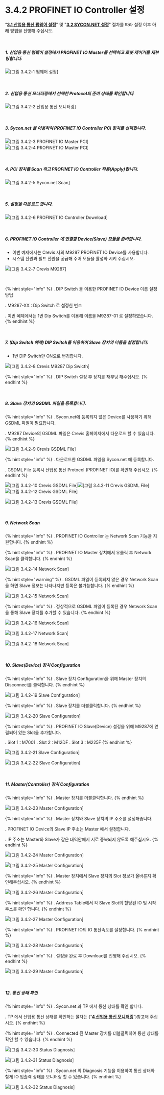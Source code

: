 ﻿# 3.4.2 PROFINET IO Controller 설정

“[**3.1 산업용 통신 펌웨어 설정**](../../3-settings-industrial-communication/3-1-Settings-firmware.md)" 및 "[**3.2 SYCON.NET 설정**](../../3-settings-industrial-communication/3-2-Settings-SYCON.md)" 절차를 따라 설정 이후 아래 방법을 진행해 주십시오.


<br>

##### 1. 산업용 통신 펌웨어 설정에서 PROFINET IO Master를 선택하고 로봇 제어기를 재부팅합니다.

![[그림 3.4.2-1 펌웨어 설정]](<../../_assets/3-Settings-Industrial-Communication/3.4-PROFINET-IO/2-Master_setting/image_1.png>) 

<br>

##### 2. 산업용 통신 모니터링에서 선택한 Protocol의 준비 상태를 확인합니다.

![[그림 3.4.2-2 산업용 통신 모니터링]](<../../_assets/3-Settings-Industrial-Communication/3.4-PROFINET-IO/2-Master_setting/image_2.png>) 

<br>

##### 3. Sycon.net 을 이용하여 PROFINET IO Controller PCI 장치를 선택합니다.

![[그림 3.4.2-3 PROFINET IO Master PCI]](<../../_assets/3-Settings-Industrial-Communication/3.4-PROFINET-IO/2-Master_setting/image_3.png>)
![[그림 3.4.2-4 PROFINET IO Master PCI]](<../../_assets/3-Settings-Industrial-Communication/3.4-PROFINET-IO/2-Master_setting/image_4.png>) 

<br>

##### 4. PCI 장치를 Scan 하고 PROFINET IO Controller 적용(Apply)합니다.

![[그림 3.4.2-5 Sycon.net Scan]](<../../_assets/3-Settings-Industrial-Communication/3.4-PROFINET-IO/2-Master_setting/image_5.png>) 

<br>

##### 5. 설정을 다운로드 합니다.

![[그림 3.4.2-6 PROFINET IO Controller Download]](<../../_assets/3-Settings-Industrial-Communication/3.4-PROFINET-IO/2-Master_setting/image_6.png>) 

<br>

##### 6. PROFINET IO Controller 에 연결할 Device(Slave) 모듈을 준비합니다.
   * 이번 예제에서는 Crevis 사의 M9287 PROFINET IO Device를 사용합니다.
   * 시스템 전원과 필드 전원을 공급해 주어 모듈을 활성화 시켜 주십시오.

![[그림 3.4.2-7 Crevis M9287]](<../../_assets/3-Settings-Industrial-Communication/3.4-PROFINET-IO/2-Master_setting/image_7.png>) 

<br>

{% hint style="info" %}
\.      DIP Switch 을 이용한 PROFINET IO Device 이름 설정 방법

\.      M9287-XX : Dip Switch 로 설정한 번호

\.      이번 예제에서는 1번 Dip Switch를 이용해 이름을 M9287-01 로 설정하였습니다.
{% endhint %}

<br>

##### 7. (Dip Switch 예제) DIP Switch를 이용하여 Slave 장치의 이름을 설정합니다.
   * 1번 DIP Switch만 ON으로 변경합니다.


![[그림 3.4.2-8 Crevis M9287 Dip Swicth]](<../../_assets/3-Settings-Industrial-Communication/3.4-PROFINET-IO/2-Master_setting/image_8.png>)

{% hint style="info" %}
\.      DIP Switch 설정 후 장치를 재부팅 해주십시오.
{% endhint %}

<br>

##### 8. Slave 장치의 GSDML 파일을 등록합니다.

{% hint style="info" %}
\.      Sycon.net에 등록되지 않은 Device를 사용하기 위해 GSDML 파일이 필요합니다.

\.      M9287 Device의 GSDML 파일은 Crevis 홈페이지에서 다운로드 할 수 있습니다.
{% endhint %}

![[그림 3.4.2-9 Crevis GSDML File]](<../../_assets/3-Settings-Industrial-Communication/3.4-PROFINET-IO/2-Master_setting/image_9.png>)

{% hint style="info" %}
\.      다운로드한 GSDML 파일을 Sycon.net 에 등록합니다.

\.      GSDML File 등록시 산업용 통신 Protocol (PROFINET IO)를 확인해 주십시오.
{% endhint %}

![[그림 3.4.2-10 Crevis GSDML File]](<../../_assets/3-Settings-Industrial-Communication/3.4-PROFINET-IO/2-Master_setting/image_10.png>)![[그림 3.4.2-11 Crevis GSDML File]](<../../_assets/3-Settings-Industrial-Communication/3.4-PROFINET-IO/2-Master_setting/image_11.png>)
![[그림 3.4.2-12 Crevis GSDML File]](<../../_assets/3-Settings-Industrial-Communication/3.4-PROFINET-IO/2-Master_setting/image_12.png>)

![[그림 3.4.2-13 Crevis GSDML File]](<../../_assets/3-Settings-Industrial-Communication/3.4-PROFINET-IO/2-Master_setting/image_13.png>)


<br>

##### 9. Network Scan

{% hint style="info" %}
\.      PROFINET IO Controller 는 Network Scan 기능을 지원합니다.
{% endhint %}

{% hint style="info" %}
\.      PROFINET IO Master 장치에서 우클릭 후 Network Scan을 클릭합니다.
{% endhint %}

![[그림 3.4.2-14 Network Scan]](<../../_assets/3-Settings-Industrial-Communication/3.4-PROFINET-IO/2-Master_setting/image_14.png>)

{% hint style="warning" %}
\.      GSDML 파일이 등록되지 않은 경우 Network Scan을 하면 Slave 정보는 나타나지만 등록은 불가능합니다.
{% endhint %}

![[그림 3.4.2-15 Network Scan]](<../../_assets/3-Settings-Industrial-Communication/3.4-PROFINET-IO/2-Master_setting/image_15.png>)

{% hint style="info" %}
\.      정상적으로 GSDML 파일이 등록된 경우 Network Scan을 통해 Slave 장치를 추가할 수 있습니다.
{% endhint %}

![[그림 3.4.2-16 Network Scan]](<../../_assets/3-Settings-Industrial-Communication/3.4-PROFINET-IO/2-Master_setting/image_16.png>)

![[그림 3.4.2-17 Network Scan]](<../../_assets/3-Settings-Industrial-Communication/3.4-PROFINET-IO/2-Master_setting/image_17.png>)

![[그림 3.4.2-18 Network Scan]](<../../_assets/3-Settings-Industrial-Communication/3.4-PROFINET-IO/2-Master_setting/image_18.png>)

<br>

##### 10. Slave(Device) 장치 Configuration

{% hint style="info" %}
\.      Slave 장치 Configuration을 위해 Master 장치의 Disconnect를 클릭합니다.
{% endhint %}

![[그림 3.4.2-19 Slave Configuration]](<../../_assets/3-Settings-Industrial-Communication/3.4-PROFINET-IO/2-Master_setting/image_19.png>)

{% hint style="info" %}
\.      Slave 장치를 더블클릭합니다.
{% endhint %}

![[그림 3.4.2-20 Slave Configuration]](<../../_assets/3-Settings-Industrial-Communication/3.4-PROFINET-IO/2-Master_setting/image_20.png>)

{% hint style="info" %}
\.      PROFINET IO Slave(Device) 설정을 위해 M9287에 연결되어 있는 Slot을 추가합니다.

\.      Slot 1 : M7001
\.      Slot 2 : M12DF
\.      Slot 3 : M225F
{% endhint %}

![[그림 3.4.2-21 Slave Configuration]](<../../_assets/3-Settings-Industrial-Communication/3.4-PROFINET-IO/2-Master_setting/image_21.png>)

![[그림 3.4.2-22 Slave Configuration]](<../../_assets/3-Settings-Industrial-Communication/3.4-PROFINET-IO/2-Master_setting/image_22.png>)

<br>

##### 11. Master(Controller) 장치 Configuration

{% hint style="info" %}
\.      Master 장치를 더블클릭합니다.
{% endhint %}

![[그림 3.4.2-23 Master Configuration]](<../../_assets/3-Settings-Industrial-Communication/3.4-PROFINET-IO/2-Master_setting/image_23.png>)

{% hint style="info" %}
\.      Master 장치와 Slave 장치의 IP 주소를 설정해줍니다.

\.      PROFINET IO Device의 Slave IP 주소는 Master 에서 설정합니다.

\.      IP 주소는 Master와 Slave가 같은 대역안에서 서로 중복되지 않도록 해주십시오.
{% endhint %}

![[그림 3.4.2-24 Master Configuration]](<../../_assets/3-Settings-Industrial-Communication/3.4-PROFINET-IO/2-Master_setting/image_24.png>)

![[그림 3.4.2-25 Master Configuration]](<../../_assets/3-Settings-Industrial-Communication/3.4-PROFINET-IO/2-Master_setting/image_25.png>)

{% hint style="info" %}
\.      Master 장치에서 Slave 장치의 Slot 정보가 올바른지 확인해주십시오.
{% endhint %}

![[그림 3.4.2-26 Master Configuration]](<../../_assets/3-Settings-Industrial-Communication/3.4-PROFINET-IO/2-Master_setting/image_26.png>)

{% hint style="info" %}
\.      Address Table에서 각 Slave Slot의 할당된 IO 및 시작 주소를 확인 합니다.
{% endhint %}

![[그림 3.4.2-27 Master Configuration]](<../../_assets/3-Settings-Industrial-Communication/3.4-PROFINET-IO/2-Master_setting/image_27.png>)

{% hint style="info" %}
\.      PROFINET IO의 IO 통신속도를 설정합니다.
{% endhint %}

![[그림 3.4.2-28 Master Configuration]](<../../_assets/3-Settings-Industrial-Communication/3.4-PROFINET-IO/2-Master_setting/image_28.png>)

{% hint style="info" %}
\.      설정을 완료 후 Download를 진행해 주십시오.
{% endhint %}

![[그림 3.4.2-29 Master Configuration]](<../../_assets/3-Settings-Industrial-Communication/3.4-PROFINET-IO/2-Master_setting/image_29.png>)

<br>

##### 12. 통신 상태 확인

{% hint style="info" %}
\.        Sycon.net 과 TP 에서 통신 상태를 확인 합니다.

\.        TP 에서 산업용 통신 상태를 확인하는 절차는 (“[**4 산업용 통신 모니터링**](../../4-monitoring-industrial-communication/README.md)”)참고해 주십시오.
{% endhint %}

{% hint style="info" %}
\.      Connected 된 Master 장치를 더블클릭하여 통신 상태를 확인 할 수 있습니다.
{% endhint %}

![[그림 3.4.2-30 Status Diagnosis]](<../../_assets/3-Settings-Industrial-Communication/3.4-PROFINET-IO/2-Master_setting/image_30.png>)

![[그림 3.4.2-31 Status Diagnosis]](<../../_assets/3-Settings-Industrial-Communication/3.4-PROFINET-IO/2-Master_setting/image_31.png>)

{% hint style="info" %}
\.        Sycon.net 의 Diagnosis 기능을 이용하여 통신 상태와 함게 IO 입출력 상태를 모니터링 할 수 있습니다.
{% endhint %}

![[그림 3.4.2-32 Status Diagnosis]](<../../_assets/3-Settings-Industrial-Communication/3.4-PROFINET-IO/2-Master_setting/image_32.png>)